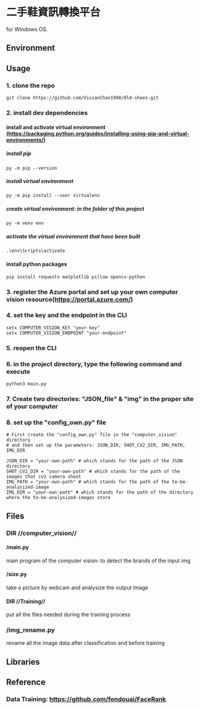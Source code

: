 # 二手鞋資訊轉換平台
for Windows OS.

## Environment


## Usage
### 1. clone the repo
```
git clone https://github.com/VivianChan1998/Old-shoes.git
```
### 2. install dev dependencies

#### install and activate virtual environment (https://packaging.python.org/guides/installing-using-pip-and-virtual-environments/)

##### install pip
  ```
  py -m pip --version
  ```
##### install virtual environment
  ```
  py -m pip install --user virtualenv
  ```
##### create virtual environment: in the folder of this project
  ```
  py -m venv env
  ```
##### activate the virtual environment that have been built
  ```
  .\env\Scripts\activate
  ```

#### install python packages
  ```
  pip install requests matplotlib pillow opencv-python
  ```

### 3. register the Azure portal and set up your own computer vision resource(https://portal.azure.com/)

### 4. set the key and the endpoint in the CLI
  ```
  setx COMPUTER_VISION_KEY "your-key"
  setx COMPUTER_VISION_ENDPOINT "your-endpoint"
  ```

### 5. reopen the CLI

### 6. in the project directory, type the following command and execute
  ```
  python3 main.py
  ```

### 7. Create two directories: "JSON_file" & "img" in the proper site of your computer

### 8. set up the "config_own.py" file

  ```
  # First create the "config_own.py" file in the "computer_vision" directory
  # and then set up the parameters: JSON_DIR, SHOT_CV2_DIR, IMG_PATH, IMG_DIR
  
  JSON_DIR = "your-own-path" # which stands for the path of the JSON directory
  SHOT_CV2_DIR = "your-own-path" # which stands for the path of the images that cv2 camera shoot
  IMG_PATH = "your-own-path" # which stands for the path of the to-be-analysized-image
  IMG_DIR = "your-own-path" # which stands for the path of the directory where the to-be-analysized-images store
  ```


## Files

### DIR //computer_vision//

#### /main.py
main program of the computer vision: to detect the brands of the input img

#### /size.py
take a picture by webcam and analysize the output image

#### DIR //Training//
put all the files needed during the training process

### /img_rename.py
rename all the image data after classification and before training


## Libraries

## Reference
### Data Training: https://github.com/fendouai/FaceRank
